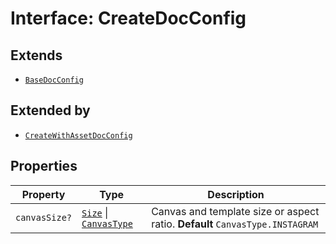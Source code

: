 # Interface: CreateDocConfig

## Extends

- [`BaseDocConfig`](../../../DesignConfig.types/interfaces/base-doc-config/index.md)

## Extended by

- [`CreateWithAssetDocConfig`](create-with-asset-doc-config.md)

## Properties

| Property | Type | Description |
| ------ | ------ | ------ |
| `canvasSize?` | [`Size`](../../../Asset.types/interfaces/size/index.md) \| [`CanvasType`](../../../Layout.types/enumerations/canvas-type.md) | Canvas and template size or aspect ratio. **Default** `CanvasType.INSTAGRAM` |
